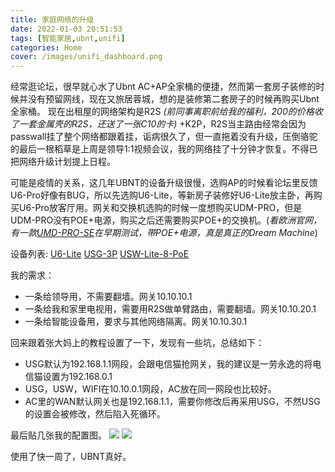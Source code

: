```yaml
---
title: 家庭网络的升级
date: 2022-01-03 20:51:53
tags: [智能家居,ubnt,unifi]
categories: Home
cover: /images/unifi_dashboard.png
---
```

经常逛论坛，很早就心水了Ubnt AC+AP全家桶的便捷，然而第一套房子装修的时候并没有预留网线，现在又旅居蓉城，想的是装修第二套房子的时候再购买Ubnt全家桶。
现在出租屋的网络架构是R2S *(前同事离职前给我的福利，200的价格收了一套金属壳的R2S，还送了一张C10的卡)* +K2P，R2S当主路由经常会因为passwall挂了整个网络都跟着挂，诟病很久了，但一直拖着没有升级，压倒骆驼的最后一根稻草是上周是领导1:1视频会议，我的网络挂了十分钟才恢复。不得已把网络升级计划提上日程。

可能是疫情的关系，这几年UBNT的设备升级很慢，选购AP的时候看论坛里反馈U6-Pro好像有BUG，所以先选购U6-Lite，等新房子装修好U6-Lite放主卧，再购买U6-Pro放客厅用。网关和交换机选购的时候一度想购买UDM-PRO，但是UDM-PRO没有POE+电源，购买之后还需要购买POE+的交换机。(*看欧洲官网，有一款[UMD-PRO-SE](https://eu.store.ui.com/products/dream-machine-pro-se-ea?variant=40354517844150)在早期测试，带POE+电源，真是真正的Dream Machine*)

设备列表:
[U6-Lite](https://eu.store.ui.com/products/unifi-ap-6-lite)
[USG-3P](https://eu.store.ui.com/collections/unifi/products/unifi-security-gateway?_pos=1&_sid=e3df07597&_ss=r)
[USW-Lite-8-PoE](https://eu.store.ui.com/collections/unifi-network-routing-switching/products/unifi-switch-lite-8-poe)

我的需求：
- 一条给领导用，不需要翻墙。网关10.10.10.1
- 一条给我和家里电视用，需要用R2S做单臂路由，需要翻墙。网关10.10.20.1
- 一条给智能设备用，要求与其他网络隔离。网关10.10.30.1

回来跟着张大妈上的教程设置了一下，发现有一些坑，总结如下：
- USG默认为192.168.1.1网段，会跟电信猫抢网关，我的建议是一劳永逸的将电信猫设置为192.168.0.1
- USG，USW，WIFI在10.10.0.1网段，AC放在同一网段也比较好。
- AC里的WAN默认网关也是192.168.1.1，需要你修改后再采用USG，不然USG的设置会被修改，然后陷入死循环。

最后贴几张我的配置图。
![](/images/network_setting.png)
![](/images/wifi_setting.png)

使用了快一周了，UBNT真好。